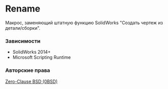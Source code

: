 ﻿# Rename
Макрос, заменяющий штатную функцию SolidWorks "Создать чертеж из детали/сборки".

### Зависимости
- SolidWorks 2014+
- Microsoft Scripting Runtime

### Авторские права
[Zero-Clause BSD (0BSD)](https://opensource.org/licenses/0BSD)
